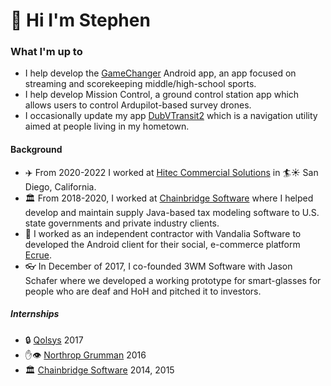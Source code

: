 # 👋 Hi I'm Stephen

### What I'm up to

- I help develop the [GameChanger](https://play.google.com/store/apps/details?id=com.gc.teammanager) Android app, an app focused on streaming and scorekeeping middle/high-school sports.
- I help develop Mission Control, a ground control station app which allows users to control Ardupilot-based survey drones.
- I occasionally update my app [DubVTransit2](https://play.google.com/store/apps/details?id=com.stephenwoerner.dubvtransittwo) which is a navigation utility aimed at people living in my hometown.

#### Background

- ✈️ From 2020-2022 I worked at [Hitec Commercial Solutions](https://www.hiteccs.com/) in 🏄☀️ San Diego, California.
- 🏛 From 2018-2020, I worked at [Chainbridge Software](https://chainbridge.com/) where I helped develop and maintain supply Java-based tax modeling software to U.S. state governments and private industry clients.
- 🛒 I worked as an independent contractor with Vandalia Software to developed the Android client for their social, e-commerce platform [Ecrue](http://ecrue.com/).
- 👓 In December of 2017, I co-founded 3WM Software with Jason Schafer where we developed a working prototype for smart-glasses for people who are deaf and HoH and pitched it to investors.

##### Internships
- 🔒 [Qolsys](https://qolsys.com/) 2017
- ✋👁️ [Northrop Grumman](https://www.northropgrumman.com/) 2016
- 🏛 [Chainbridge Software](https://chainbridge.com/) 2014, 2015

